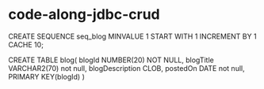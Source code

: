 # code-along-jdbc-crud



CREATE SEQUENCE seq_blog
MINVALUE 1
START WITH 1
INCREMENT BY 1
CACHE 10;

CREATE TABLE blog(
blogId NUMBER(20) NOT NULL,
blogTitle VARCHAR2(70) not null,
blogDescription CLOB,
postedOn DATE not null,
PRIMARY KEY(blogId)
)
